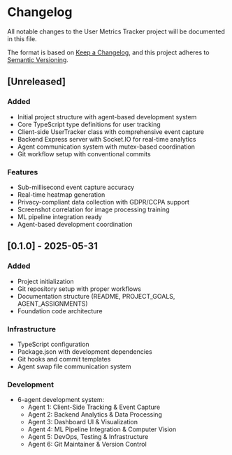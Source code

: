 # Changelog

All notable changes to the User Metrics Tracker project will be documented in this file.

The format is based on [Keep a Changelog](https://keepachangelog.com/en/1.0.0/),
and this project adheres to [Semantic Versioning](https://semver.org/spec/v2.0.0.html).

## [Unreleased]

### Added
- Initial project structure with agent-based development system
- Core TypeScript type definitions for user tracking
- Client-side UserTracker class with comprehensive event capture
- Backend Express server with Socket.IO for real-time analytics
- Agent communication system with mutex-based coordination
- Git workflow setup with conventional commits

### Features
- Sub-millisecond event capture accuracy
- Real-time heatmap generation
- Privacy-compliant data collection with GDPR/CCPA support
- Screenshot correlation for image processing training
- ML pipeline integration ready
- Agent-based development coordination

## [0.1.0] - 2025-05-31

### Added
- Project initialization
- Git repository setup with proper workflows
- Documentation structure (README, PROJECT_GOALS, AGENT_ASSIGNMENTS)
- Foundation code architecture

### Infrastructure
- TypeScript configuration
- Package.json with development dependencies
- Git hooks and commit templates
- Agent swap file communication system

### Development
- 6-agent development system:
  - Agent 1: Client-Side Tracking & Event Capture
  - Agent 2: Backend Analytics & Data Processing  
  - Agent 3: Dashboard UI & Visualization
  - Agent 4: ML Pipeline Integration & Computer Vision
  - Agent 5: DevOps, Testing & Infrastructure
  - Agent 6: Git Maintainer & Version Control 